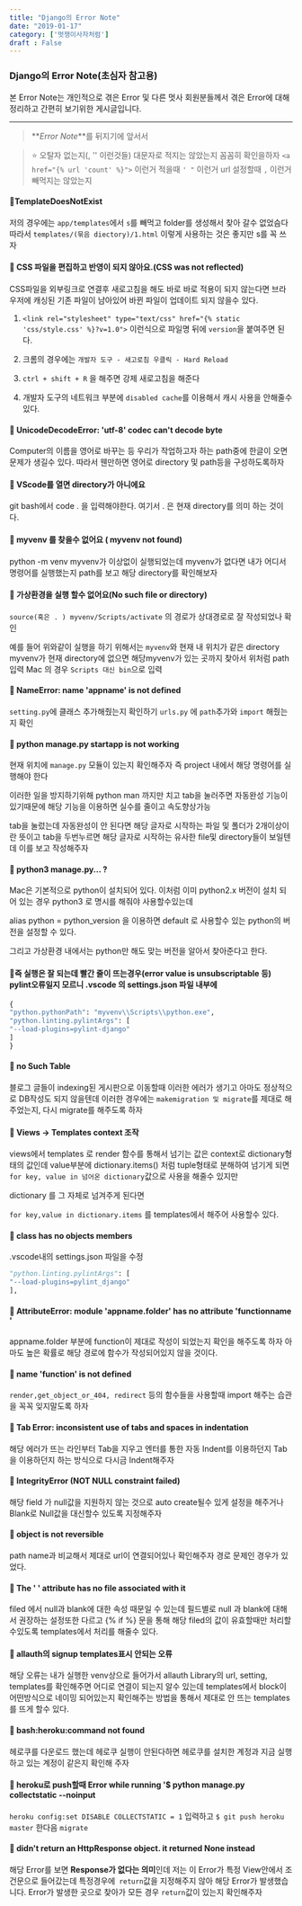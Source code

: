 ```yaml
---
title: "Django의 Error Note"
date: "2019-01-17"
category: ['멋쟁이사자처럼']
draft : False
---
```



### Django의 Error Note(초심자 참고용)


본 Error Note는 개인적으로 겪은 Error 및 다른 멋사 회원분들께서 겪은 Error에 대해
정리하고 간편히 보기위한 게시글입니다.

***

> **_Error Note_**를 뒤지기에 앞서서


> ⭐ 오탈자 없는지(, '' 이런것들)  대문자로 적지는 않았는지 꼼꼼히 확인을하자
`<a href="{% url 'count' %}">` 이런거 적을때 `' "` 이런거
url 설정할때 `,` 이런거 빼먹지는 않았는지


#### 💬TemplateDoesNotExist

저의 경우에는 `app/templates`에서 `s`를 빼먹고 folder를 생성해서 찾아 갈수 없었슴다
따라서 `templates/(묶음 diectory)/1.html` 이렇게 사용하는 것은 좋지만 s를 꼭 쓰자


#### 💬  CSS 파일을 편집하고 반영이 되지 않아요.(CSS was not reflected)

CSS파일을 외부링크로 연결후 새로고침을 해도 바로 바로 적용이 되지 않는다면
브라우저에 캐싱된 기존 파일이 남아있어 바뀐 파일이 업데이트 되지 않을수 있다.

1. `<link rel="stylesheet" type="text/css" href="{% static 'css/style.css' %}?v=1.0">`
이런식으로 파일명 뒤에 `version`을 붙여주면 된다.

1. 크롬의 경우에는 `개발자 도구 - 새고로침 우클릭 - Hard Reload`

2. `ctrl + shift + R` 을 해주면 강제 새로고침을 해준다

3. 개발자 도구의 네트워크 부분에 `disabled cache`를 이용해서 캐시 사용을 안해줄수 있다.

#### 💬 UnicodeDecodeError: 'utf-8' codec can't decode byte 

Computer의 이름을 영어로 바꾸는 등 우리가 작업하고자 하는 path중에 한글이 오면 문제가 생길수 있다. 
따라서 웬만하면 영어로 directory 및 path등을 구성하도록하자


#### 💬 VScode를 열면 directory가 아니에요

git bash에서 code . 을 입력해야한다. 
여기서 . 은 현재 directory를 의미 하는 것이다.


#### 💬 myvenv 를 찾을수 없어요 ( myvenv not found) 

python -m venv myvenv가 이상없이 실행되었는데 myvenv가 없다면 
내가 어디서 명령어를 실행했는지 path를 보고 해당 directory를 확인해보자


#### 💬 가상환경을 실행 할수 없어요(No such file or directory)

`source(혹은 . ) myvenv/Scripts/activate` 의 경로가 상대경로로 잘 작성되었나 확인

예를 들어 위와같이 실행을 하기 위해서는 `myvenv`와 현재 내 위치가 같은 directory
myvenv가 현재 directory에 없으면 해당myvenv가 있는 곳까지 찾아서 위처럼 path입력
Mac 의 경우 `Scripts 대신 bin`으로 입력


#### 💬 NameError: name 'appname' is not defined 

`setting.py`에 클래스 추가해줬는지 확인하기
`urls.py` 에 `path`추가와 `import` 해줬는지 확인



#### 💬  python manage.py startapp is not working

현재 위치에 `manage.py` 모듈이 있는지 확인해주자
즉 project 내에서 해당 명령어를 실행해야 한다

이러한 일을 방지하기위해 python man 까지만 치고 tab을 눌러주면 
자동완성 기능이 있기때문에 해당 기능을 이용하면 실수를 줄이고 속도향상가능

tab을 눌렀는데 자동완성이 안 된다면 해당 글자로 시작하는 
파일 및 폴더가 2개이상이란 뜻이고
tab을 두번누르면 해당 글자로 시작하는 유사한 file및 directory들이 보일텐데
이를 보고 작성해주자


#### 💬 python3 manage.py... ?

Mac은 기본적으로 python이 설치되어 있다. 이처럼 이미 python2.x 버전이 
설치 되어 있는 경우 python3 로 명시를 해줘야 사용할수있는데

alias python = python_version 을 이용하면 default 로 사용할수 있는 
python의 버전을 설정할 수 있다.

그리고 가상환경 내에서는 python만 해도 맞는 버전을 알아서 찾아준다고 한다.


#### 💬즉 실행은 잘 되는데 빨간 줄이 뜨는경우(error value is unsubscriptable 등) pylint오류일지 모르니 .vscode 의 settings.json 파일 내부에    
```python
{
"python.pythonPath": "myvenv\\Scripts\\python.exe",
"python.linting.pylintArgs": [
"--load-plugins=pylint-django"
]
}
```

#### 💬  no Such Table 

블로그 글들이 indexing된 게시판으로 이동할때 이러한 에러가 생기고
아마도 정상적으로 DB작성도 되지 않을텐데 이러한 경우에는 `makemigration 및 migrate`를 제대로 해주었는지, 다시 migrate를 해주도록 하자


#### 💬  Views -> Templates context 조작

views에서 templates 로 render 함수를 통해서 넘기는 값은 context로 
dictionary형태의 값인데 value부분에 dictionary.items() 처럼 tuple형태로 분해하여 넘기게 되면
`for key, value in 넘어온 dictionary`값으로 사용을 해줄수 있지만

dictionary 를 그 자체로 넘겨주게 된다면

`for key,value in dictionary.items` 를 templates에서 해주어 사용할수 있다.


#### 💬 class has no objects members

.vscode내의 settings.json 파일을 수정 
```python
"python.linting.pylintArgs": [
"--load-plugins=pylint_django"
],
```

#### 💬  AttributeError: module 'appname.folder' has no attribute 'functionname ' 

appname.folder 부분에 function이 제대로 작성이 되었는지 확인을 해주도록 하자
아마도 높은 확률로 해당 경로에 함수가 작성되어있지 않을 것이다.


#### 💬  name 'function' is not defined

`render,get_object_or_404, redirect` 등의 함수들을 사용할때
import 해주는 습관을 꼭꼭 잊지말도록 하자


#### 💬  Tab Error: inconsistent use of tabs and spaces in indentation

해당 에러가 뜨는 라인부터 Tab을 지우고 엔터를 통한 자동 Indent를 이용하던지 Tab을 이용하던지 하는 방식으로 다시금 Indent해주자


#### 💬  IntegrityError (NOT NULL constraint failed)

해당 field 가 null값을 지원하지 않는 것으로 auto create될수 있게 설정을 해주거나
Blank로 Null값을 대신할수 있도록 지정해주자


#### 💬  object is not reversible 

path name과 비교해서 제대로 url이 연결되어있나 확인해주자 경로 문제인 경우가 있었다.


#### 💬  The ' ' attribute has no file associated with it

filed 에서 null과 blank에 대한 속성 때문일 수 있는데 필드별로 null 과 blank에 대해서 권장하는 설정또한 다르고 {% if  %}  문을 통해 해당 filed의 값이 유효할때만 처리할수있도록 templates에서 처리를 해줄수 있다.



#### 💬  allauth의 signup templates표시 안되는 오류

해당 오류는 내가 실행한 venv상으로 들어가서 allauth Library의 url, setting, templates를 확인해주면 어디로 연결이 되는지 알수 있는데 templates에서 block이 어떤방식으로 네이밍 되어있는지 확인해주는 방법을 통해서 제대로 안 뜨는 templates를 뜨게 할수 있다.


#### 💬  bash:heroku:command not found 

헤로쿠를 다운로드 했는데 헤로쿠 실행이 안된다하면 
헤로쿠를 설치한 계정과 지금 실행하고 있는 계정이 같은지 확인해 주자


#### 💬  heroku로 push할때 Error while running '$ python manage.py collectstatic --noinput
`heroku config:set DISABLE COLLECTSTATIC = 1` 입력하고 
`$ git push heroku master` 한다음 `migrate`


#### 💬 didn't return an HttpResponse object. it returned None instead
해당 Error를 보면 **Response가 없다는 의미**인데 저는 이 Error가 특정 View안에서 
조건문으로 들어갔는데 특정경우에` return`값을 지정해주지 않아 해당 Error가 발생했습니다.
Error가 발생한 곳으로 찾아가 모든 경우 `return`값이 있는지 확인해주자
